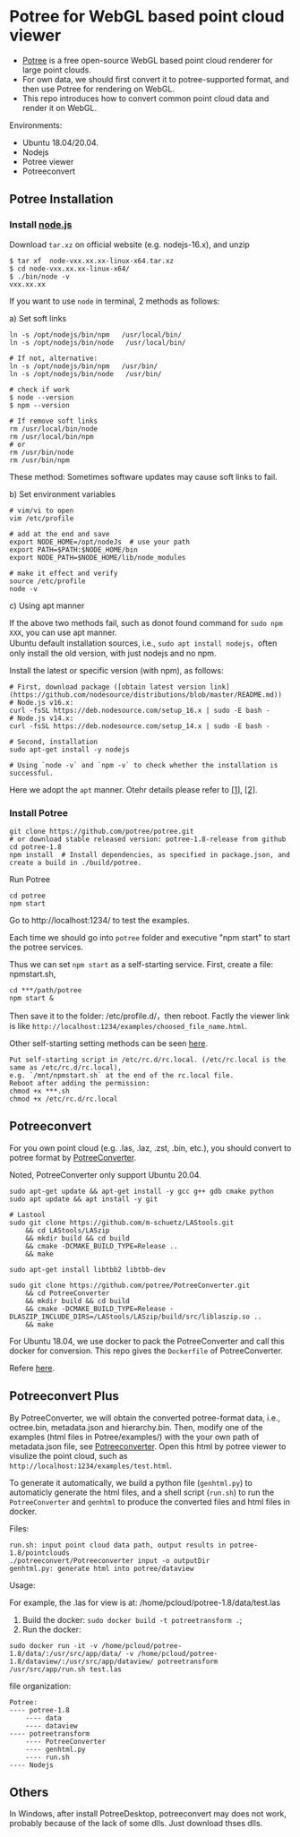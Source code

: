 # Potree for WebGL based point cloud viewer

- [Potree](https://github.com/potree/potree) is a free open-source WebGL based point cloud renderer for large point clouds.  
- For own data, we should first convert it to potree-supported format, and then use Potree for rendering on WebGL.
- This repo introduces how to convert common point cloud data and render it on WebGL.

Environments: 
- Ubuntu 18.04/20.04.
- Nodejs
- Potree viewer
- Potreeconvert


## Potree Installation


### Install [node.js](http://nodejs.org/)

Download `tar.xz` on official website (e.g. nodejs-16.x), and unzip

```
$ tar xf  node-vxx.xx.xx-linux-x64.tar.xz       
$ cd node-vxx.xx.xx-linux-x64/                  
$ ./bin/node -v                              
vxx.xx.xx     
```

If you want to use `node` in terminal, 2 methods as follows:

a) Set soft links 

```
ln -s /opt/nodejs/bin/npm   /usr/local/bin/ 
ln -s /opt/nodejs/bin/node   /usr/local/bin/

# If not, alternative:
ln -s /opt/nodejs/bin/npm   /usr/bin/ 
ln -s /opt/nodejs/bin/node   /usr/bin/
```

```
# check if work
$ node --version
$ npm --version
```

```
# If remove soft links
rm /usr/local/bin/node
rm /usr/local/bin/npm
# or
rm /usr/bin/node
rm /usr/bin/npm
```

These method: Sometimes software updates may cause soft links to fail.

b) Set environment variables 

```
# vim/vi to open
vim /etc/profile

# add at the end and save
export NODE_HOME=/opt/nodeJs  # use your path
export PATH=$PATH:$NODE_HOME/bin 
export NODE_PATH=$NODE_HOME/lib/node_modules

# make it effect and verify
source /etc/profile
node -v 
```


c) Using apt manner

If the above two methods fail, such as donot found command for `sudo npm XXX`, you can use apt manner.  
Ubuntu default installation sources, i.e., `sudo apt install nodejs`，often only install the old version, with just nodejs and no npm.

Install the latest or specific version (with npm), as follows:

```
# First, download package ([obtain latest version link](https://github.com/nodesource/distributions/blob/master/README.md))
# Node.js v16.x:
curl -fsSL https://deb.nodesource.com/setup_16.x | sudo -E bash -
# Node.js v14.x:
curl -fsSL https://deb.nodesource.com/setup_14.x | sudo -E bash -

# Second, installation
sudo apt-get install -y nodejs

# Using `node -v` and `npm -v` to check whether the installation is successful.
```

Here we adopt the `apt` manner. Otehr details please refer to [[1]](https://www.runoob.com/nodejs/nodejs-install-setup.html), [[2]](https://www.jianshu.com/p/50fb7228238b).


### Install Potree

```
git clone https://github.com/potree/potree.git  
# or download stable released version: potree-1.8-release from github
cd potree-1.8
npm install  # Install dependencies, as specified in package.json, and create a build in ./build/potree.
```

Run Potree

```
cd potree
npm start
```

Go to http://localhost:1234/ to test the examples.

Each time we should go into `potree` folder and executive "npm start" to start the potree services.

Thus we can set `npm start` as a self-starting service. First, create a file: npmstart.sh,   

```
cd ***/path/potree
npm start &
```

Then save it to the folder: /etc/profile.d/，then reboot. 
Factly the viewer link is like `http://localhost:1234/examples/choosed_file_name.html`.

Other self-starting setting methods can be seen [here](https://blog.51cto.com/u_14442495/2905438).
```
Put self-starting script in /etc/rc.d/rc.local. (/etc/rc.local is the same as /etc/rc.d/rc.local),   
e.g. `/mnt/npmstart.sh` at the end of the rc.local file.
Reboot after adding the permission:
chmod +x ***.sh
chmod +x /etc/rc.d/rc.local
```



## Potreeconvert

For you own point cloud (e.g. .las, .laz, .zst, .bin, etc.), you should convert to potree format by [PotreeConverter](https://github.com/potree/PotreeConverter).

Noted, PotreeConverter only support Ubuntu 20.04.

```
sudo apt-get update && apt-get install -y gcc g++ gdb cmake python 
sudo apt update && apt install -y git

# Lastool
sudo git clone https://github.com/m-schuetz/LAStools.git 
    && cd LAStools/LASzip 
    && mkdir build && cd build 
    && cmake -DCMAKE_BUILD_TYPE=Release .. 
    && make

sudo apt-get install libtbb2 libtbb-dev 

sudo git clone https://github.com/potree/PotreeConverter.git 
    && cd PotreeConverter 
    && mkdir build && cd build 
    && cmake -DCMAKE_BUILD_TYPE=Release -DLASZIP_INCLUDE_DIRS=/LAStools/LASzip/build/src/liblaszip.so .. 
    && make 
```

For Ubuntu 18.04, we use docker to pack the PotreeConverter and call this docker for conversion. This repo gives the `Dockerfile` of PotreeConverter.


Refere [here](https://github.com/potree/PotreeConverter/issues/180).




## Potreeconvert Plus

By PotreeConverter, we will obtain the converted potree-format data, i.e., octree.bin, metadata.json and hierarchy.bin. Then, modify one of the examples (html files in Potree/examples/) with the your own path of metadata.json file, see [Potreeconverter](https://github.com/potree/PotreeConverter). Open this html by potree viewer to visulize the point cloud, such as `http://localhost:1234/examples/test.html`.

To generate it automatically, we build a python file (`genhtml.py`) to automaticly generate the html files, and a shell script (`run.sh`) to run the `PotreeConverter` and `genhtml` to produce the converted files and html files in docker.

Files:

```
run.sh: input point cloud data path, output results in potree-1.8/pointclouds
./potreeconvert/Potreeconverter input -o outputDir
genhtml.py: generate html into potree/dataview
```

Usage:

For example, the .las for view is at: /home/pcloud/potree-1.8/data/test.las
1) Build the docker: `sudo docker build -t potreetransform .`;
2) Run the docker:
```
sudo docker run -it -v /home/pcloud/potree-1.8/data/:/usr/src/app/data/ -v /home/pcloud/potree-1.8/dataview/:/usr/src/app/dataview/ potreetransform /usr/src/app/run.sh test.las
```



file organization:

```
Potree:
---- potree-1.8
    ---- data
    ---- dataview
---- potreetransform
    ---- PotreeConverter
    ---- genhtml.py
    ---- run.sh
---- Nodejs
```




## Others

In Windows, after install PotreeDesktop, potreeconvert may does not work, probably because of the lack of some dlls. Just download thses dlls.




